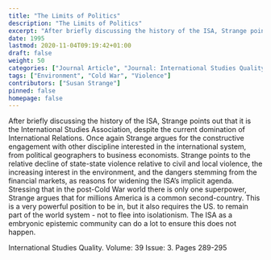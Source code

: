 ```yaml
---
title: "The Limits of Politics"
description: "The Limits of Politics"
excerpt: "After briefly discussing the history of the ISA, Strange points out that it is the International Studies Association, despite the current domination of International Relations. Once again Strange argues for the constructive engagement with other discipline interested in the international system, from political geographers to business economists. Strange points to the relative decline of state-state violence relative to civil and local violence, the increasing interest in the environment, and the dangers stemming from the financial markets, as reasons for widening the ISA’s implicit agenda. Stressing that in the post-Cold War world there is only one superpower, Strange argues that for millions America is a common second-country. This is a very powerful position to be in, but it also requires the US. to remain part of the world system - not to flee into isolationism. The ISA as a embryonic epistemic community can do a lot to ensure this does not happen."
date: 1995
lastmod: 2020-11-04T09:19:42+01:00
draft: false
weight: 50
categories: ["Journal Article", "Journal: International Studies Quality", "Publisher: International Studies Association"]
tags: ["Environment", "Cold War", "Violence"]
contributors: ["Susan Strange"]
pinned: false
homepage: false
---
```


After briefly discussing the history of the ISA, Strange points out that it is the International Studies Association, despite the current domination of International Relations. Once again Strange argues for the constructive engagement with other discipline interested in the international system, from political geographers to business economists. Strange points to the relative decline of state-state violence relative to civil and local violence, the increasing interest in the environment, and the dangers stemming from the financial markets, as reasons for widening the ISA’s implicit agenda. Stressing that in the post-Cold War world there is only one superpower, Strange argues that for millions America is a common second-country. This is a very powerful position to be in, but it also requires the US. to remain part of the world system - not to flee into isolationism. The ISA as a embryonic epistemic community can do a lot to ensure this does not happen.

International Studies Quality. Volume: 39 Issue: 3. Pages 289-295